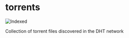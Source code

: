 torrents 
========
![Indexed](https://img.shields.io/badge/indexed-14525-blue)

Collection of torrent files discovered in the DHT network
